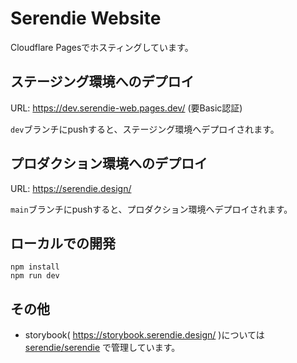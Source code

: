 # Serendie Website

Cloudflare Pagesでホスティングしています。

## ステージング環境へのデプロイ

URL: https://dev.serendie-web.pages.dev/ (要Basic認証)

`dev`ブランチにpushすると、ステージング環境へデプロイされます。

## プロダクション環境へのデプロイ

URL: https://serendie.design/

`main`ブランチにpushすると、プロダクション環境へデプロイされます。

## ローカルでの開発

```
npm install
npm run dev
```

## その他

- storybook( https://storybook.serendie.design/ )については [serendie/serendie](https://github.com/serendie/serendie) で管理しています。
